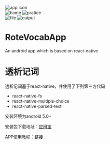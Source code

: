 ![app icon](http://awangimage.b0.upaiyun.com/github/RoteVocabApp/icon2.2.png!/fw/150)
<br />
![home](http://awangimage.b0.upaiyun.com/github/RoteVocabApp/home.png!/fw/250)
![pratice](http://awangimage.b0.upaiyun.com/github/RoteVocabApp/practice.png!/fw/250)
<br />
![file](http://awangimage.b0.upaiyun.com/github/RoteVocabApp/file.png!/fw/250)
![output](http://awangimage.b0.upaiyun.com/github/RoteVocabApp/output.png!/fw/250)

# RoteVocabApp
An android app which is based on react-native

# 透析记词
透析记词基于react-native，并使用了下列第三方代码
- react-native-fs
- react-native-multiple-choice
- react-native-parsed-text

安装环境为android 5.0+

安装包下载地址：[应用宝](http://sj.qq.com/myapp/detail.htm?apkName=com.rotevocabapp)

APP使用教程：[链接](http://rollawang.com/2016/10/19/%E9%80%8F%E6%9E%90%E8%AE%B0%E8%AF%8D%E7%9A%84%E7%94%A8%E6%B3%95/)
